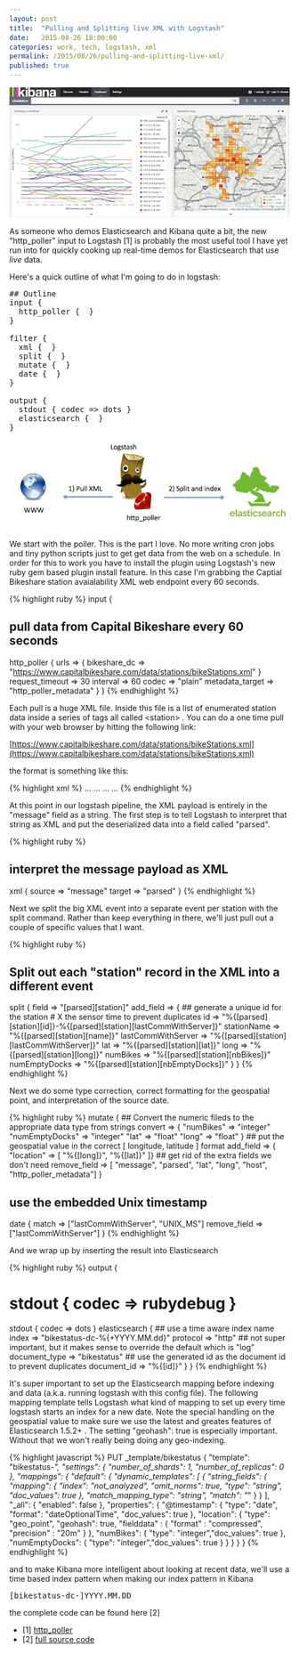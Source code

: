 ```yaml
---
layout: post
title:  "Pulling and Splitting live XML with Logstash"
date:   2015-08-26 18:00:00
categories: work, tech, logstash, xml
permalink: /2015/08/26/pulling-and-splitting-live-xml/ 
published: true
---
```


![Live Kibana Demo](/images/posts/2015-08-26-live.jpg "Live Kibana Demo")

As someone who demos Elasticsearch and Kibana quite a bit, the new "http_poller" input to Logstash [1] is probably the most useful tool I have yet run into for quickly cooking up real-time demos for Elasticsearch that use _live_ data.

Here's a quick outline of what I'm going to do in logstash:

<pre>
## Outline
input {
  http_poller {  }
}

filter {
  xml {  }
  split {  }
  mutate {  }
  date {  }
}

output {
  stdout { codec => dots }
  elasticsearch {  }
}
</pre>

![Architecture](/images/posts/2015-08-26-live2.jpg "Architecture")


We start with the poller.  This is the part I love.  No more writing cron jobs and tiny python scripts just to get get data from the web on a schedule.  In order for this to work you have to install the plugin using Logstash's new ruby gem based plugin install feature.  In this case I'm grabbing the Captial Bikeshare station avaialability XML web endpoint every 60 seconds.


{% highlight ruby %}
input {
  ## pull data from Capital Bikeshare every 60 seconds
  http_poller {
    urls => {
      bikeshare_dc => "https://www.capitalbikeshare.com/data/stations/bikeStations.xml"
    }
    request_timeout => 30
    interval => 60
    codec => "plain"
    metadata_target => "http_poller_metadata"
  }
}
{% endhighlight %}

Each pull is a huge XML file.  Inside this file is a list of enumerated station data inside a series of tags all called \<station\> .  You can do a one time pull with your web browser by hitting the following link:


[https://www.capitalbikeshare.com/data/stations/bikeStations.xml](https://www.capitalbikeshare.com/data/stations/bikeStations.xml)

the format is something like this:

{% highlight xml %}
  <stations>
    <station> ... </station>
    <station> ... </station>
    <station> ... </station>
    ...
{% endhighlight %}

At this point in our logstash pipeline, the XML payload is entirely in the "message" field as a string.  The first step is to tell Logstash to interpret that string as XML and put the deserialized data into a field called "parsed".

{% highlight ruby %}
  ## interpret the message payload as XML
  xml {
    source => "message"
    target => "parsed"
  }
{% endhighlight %}

Next we split the big XML event into a separate event per station with the split command.  Rather than keep everything in there, we'll just pull out a couple of specific values that I want.

{% highlight ruby %}

  ## Split out each "station" record in the XML into a different event
  split {
    field => "[parsed][station]"
    add_field => {
      ## generate a unique id for the station # X the sensor time to prevent duplicates
      id                  => "%{[parsed][station][id]}-%{[parsed][station][lastCommWithServer]}"
      stationName                => "%{[parsed][station][name]}"
      lastCommWithServer  => "%{[parsed][station][lastCommWithServer]}"
      lat                 => "%{[parsed][station][lat]}"
      long                => "%{[parsed][station][long]}"
      numBikes             => "%{[parsed][station][nbBikes]}"
      numEmptyDocks        => "%{[parsed][station][nbEmptyDocks]}"
    }
  }
{% endhighlight %}

Next we do some type correction, correct formatting for the geospatial point, and interpretation of the source date.

{% highlight ruby %}
  mutate {
    ## Convert the numeric fileds to the appropriate data type from strings
    convert => {
      "numBikes"       => "integer"
      "numEmptyDocks"  => "integer"
      "lat"           => "float"
      "long"          => "float"
    }
    ## put the geospatial value in the correct [ longitude, latitude ] format
    add_field => { "location" => [ "%{[long]}", "%{[lat]}" ]}
    ## get rid of the extra fields we don't need
    remove_field => [ "message", "parsed", "lat", "long", "host", "http_poller_metadata"]
  }
 
## use the embedded Unix timestamp 
 date {
    match => ["lastCommWithServer", "UNIX_MS"]
    remove_field => ["lastCommWithServer"]
  }
{% endhighlight %}

And we wrap up by inserting the result into Elasticsearch

{% highlight ruby %}
output {
  # stdout { codec => rubydebug }
  stdout { codec => dots }
  elasticsearch {
    ## use a time aware index name
    index => "bikestatus-dc-%{+YYYY.MM.dd}"
    protocol => "http"
    ## not super important, but it makes sense to override the default which is "log"
    document_type => "bikestatus"
    ## use the generated id as the document id to prevent duplicates
    document_id => "%{[id]}"
  }
}
{% endhighlight %}

It's super important to set up the Elasticsearch mapping before indexing and data (a.k.a. running logstash with this config file).  The following mapping template tells Logstash what kind of mapping to set up every time logstash starts an index for a new date.  Note the special handling on the geospatial value to make sure we use the latest and greates features of Elasticsearch 1.5.2+ .  The setting "geohash": true is especially important.  Without that we won't really being doing any geo-indexing.

{% highlight javascript %}
PUT _template/bikestatus
{
  "template": "bikestatus-*",
  "settings": {
    "number_of_shards": 1,
    "number_of_replicas": 0
  },
  "mappings": {
    "_default_": {
      "dynamic_templates": [
        {
          "string_fields": {
            "mapping": {
              "index": "not_analyzed",
              "omit_norms": true,
              "type": "string",
              "doc_values": true
            },
            "match_mapping_type": "string",
            "match": "*"
          }
        }
      ],
      "_all": {
        "enabled": false
      },
      "properties": {
         "@timestamp": {
          "type": "date",
          "format": "dateOptionalTime",
          "doc_values": true
         },
        "location": {
          "type": "geo_point",
          "geohash": true,
          "fielddata" : {
            "format" : "compressed",
            "precision" : "20m"
          }
        },
        "numBikes": { "type": "integer","doc_values": true },
        "numEmptyDocks": { "type": "integer","doc_values": true }
      }
    }
  }
}
{% endhighlight %}

and to make Kibana more intelligent about looking at recent data, we'll use a time based index pattern when making our index pattern in Kibana

<pre>
[bikestatus-dc-]YYYY.MM.DD
</pre>


the complete code can be found here [2] 


* [1] [http_poller](https://www.elastic.co/guide/en/logstash/current/plugins-inputs-http_poller.html)
* [2] [full source code](https://gist.github.com/derickson/83022e9c5154165ff975)